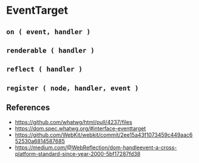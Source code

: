 # EventTarget

## `on ( event, handler )`

## `renderable ( handler )`

## `reflect ( handler )`

## `register ( node, handler, event )`

## References
 - https://github.com/whatwg/html/pull/4237/files
 - https://dom.spec.whatwg.org/#interface-eventtarget
 - https://github.com/WebKit/webkit/commit/2ee15a43f1073459c449aac652530a6814587685
 - https://medium.com/@WebReflection/dom-handleevent-a-cross-platform-standard-since-year-2000-5bf17287fd38

